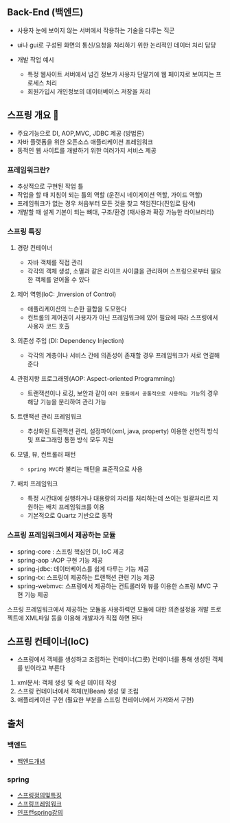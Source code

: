 
## Back-End (백엔드)

- 사용자 눈에 보이지 않는 서버에서 작용하는 기술을 다루는 직군
- ui나 gui로 구성된 화면의 통신/요청을 처리하기 위한 논리적인 데이터 처리 담당

- 개발 작업 예시
    - 특정 웹사이트 서버에서 넘긴 정보가 사용자 단말기에 웹 페이지로 보여지는 프로세스 처리
    - 회원가입시 개인정보의 데이터베이스 저장을 처리


## 스프링 개요 👀

- 주요기능으로 DI, AOP,MVC, JDBC 제공 (방법론)
- 자바 플랫폼을 위한 오픈소스 애플리케이션 프레임워크
- 동적인 웹 사이트를 개발하기 위한 여러가지 서비스 제공 

### 프레임워크란? 

- 추상적으로 구현된 작업 틀 
- 작업을 할 때 지침이 되는 틀의 역할 (운전시 네이게이션 역할, 가이드 역할)
- 프레임워크가 없는 경우 처음부터 모든 것을 찾고 책임진다(진입로 탐색)
- 개발할 때 설계 기본이 되는 뼈대, 구조/환경 (재사용과 확장 가능한 라이브러리)

### 스프링 특징

1. 경량 컨테이너
    - 자바 객체를 직접 관리
    - 각각의 객체 생성, 소멸과 같은 라이프 사이클을 관리하며 스프링으로부터 필요한 객체를 얻어올 수 있다
 
2. 제어 역행(IoC: ,Inversion of Control)
     - 애플리케이션의 느슨한 결합을 도모한다
     - 컨트롤의 제어권이 사용자가 아닌 프레임워크에 있어 필요에 따라 스프링에서 사용자 코드 호출 
 
3. 의존성 주입 (DI: Dependency Injection)
    - 각각의 계층이나 서비스 간에 의존성이 존재할 경우 프레임워크가 서로 연결해준다 

4. 관점지향 프로그래밍(AOP: Aspect-oriented Programming)
    - 트랜잭션이나 로깅, 보안과 같이 `여러 모듈에서 공통적으로 사용하는 기능`의 경우 해당 기능을 분리하여 관리 가능 
  
5. 트랜잭션 관리 프레임워크
    - 추상화된 트랜잭션 관리, 설정파이(xml, java, property) 이용한 선언적 방식 및 프로그래밍 통한 방식 모두 지원

6. 모델, 뷰, 컨트롤러 패턴
    - `spring MVC`라 불리는 패턴을 표준적으로 사용

7. 배치 프레임워크
    - 특정 시간대에 실행하거나 대용량의 자리를 처리하는데 쓰이는 일괄처리르 지원하는 배치 프레임워크를 이용
    - 기본적으로 Quartz 기반으로 동작 


### 스프링 프레임워크에서 제공하는 모듈 

- spring-core : 스프링 핵심인 DI, IoC 제공
- spring-aop :AOP 구현 기능 제공
- spring-jdbc: 데이터베이스를 쉽게 다루는 기능 제공
- spring-tx: 스프링이 제공하는 트랜잭션 관련 기능 제공
- spring-webmvc: 스프링에서 제공하는 컨트롤러와 뷰를 이용한 스프링 MVC 구현 기능 제공 

스프링 프레임워크에서 제공하는 모듈을 사용하력면 모듈에 대한 의존설정을 개발 프로젝트에 XML파일 등을 이용해 개발자가 직접 하면 된다

## 스프링 컨테이너(IoC)

- 스프링에서 객체를 생성하고 조립하는 컨테이너(그릇) 컨테이너를 통해 생성된 객체를 빈이라고 부른다

1. xml문서: 객체 생성 및 속섣 데이터 작성
2. 스프링 컨테이너에서 객체(빈Bean) 생성 및 조립
3. 애플리케이션 구현 (필요한 부분을 스프링 컨테이너에서 가져와서 구현)

## 출처

### 백엔드
- [백엔드개념](https://bmind305.tistory.com/46)

### spring
- [스프링정의및특징](https://goddaehee.tistory.com/156)
- [스프링프레임워크](https://velog.io/@emawlrdl/Spring-%EA%B0%9C%EB%85%90-%EC%A0%95%EB%A6%AC-60k5hr47w2)
- [인프런spring강의](https://www.inflearn.com/course/%EC%8A%A4%ED%94%84%EB%A7%81-%ED%94%84%EB%A0%88%EC%9E%84%EC%9B%8C%ED%81%AC_renew/)


